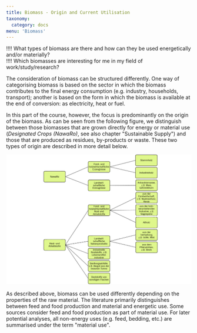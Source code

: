 ```yaml
---
title: Biomass - Origin and Current Utilisation
taxonomy:
  category: docs
menu: 'Biomass'
---
```


!!!! What types of biomass are there and how can they be used energetically and/or materially? <br>
!!!! Which biomasses are interesting for me in my field of work/study/research?

The consideration of biomass can be structured differently. One way of categorising biomass is based on the sector in which the biomass contributes to the final energy consumption (e.g. industry, households, transport); another is based on the form in which the biomass is available at the end of conversion: as electricity, heat or fuel.

In this part of the course, however, the focus is predominantly on the origin of the biomass. As can be seen from the following figure, we distinguish between those biomasses that are grown directly for energy or material use (*Designated Crops (NawaRo)*, see also chapter "Sustainable Supply") and those that are produced as residues, by-products or waste. These two types of origin are described in more detail below.

![](Skript_DBFZ_Biomassekategorien.png?lightbox=800&resize=600&classes=caption "Biomas Categories, own image")

As described above, biomass can be used differently depending on the properties of the raw material. The literature primarily distinguishes between feed and food production and material and energetic use. Some sources consider feed and food production as part of material use. For later potential analyses, all non-energy uses (e.g. feed, bedding, etc.) are summarised under the term "material use".
